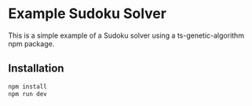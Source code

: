 # Example Sudoku Solver

This is a simple example of a Sudoku solver using a ts-genetic-algorithm npm package.

## Installation

```bash
npm install
npm run dev
```

